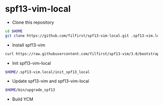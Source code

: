 # spf13-vim-local

* Clone this repository
```bash
cd $HOME
git clone https://github.com/filfirst/spf13-vim-local.git .spf13-vim.local
```

* Install spf13-vim
```bash
curl https://raw.githubusercontent.com/filfirst/spf13-vim/3.0/bootstrap.sh -L -o - | sh
```

* Init spf13-vim-local
```bash
$HOME/.spf13-vim.local/init_spf13_local
```

* Update spf13-vim and spf13-vim-local
```bash
$HOME/bin/upgrade_spf13
```

* Build YCM
